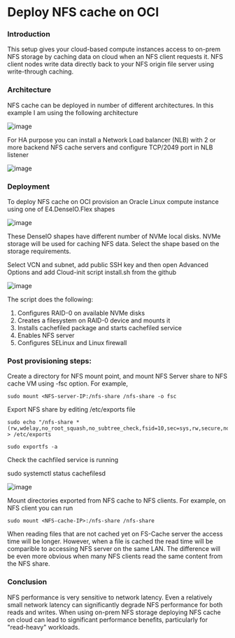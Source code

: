 # Deploy NFS cache on OCI

### Introduction
This setup gives your cloud-based compute instances access to on-prem NFS storage by caching data on cloud when an NFS client requests it. NFS client nodes write data directly back to your NFS origin file server using write-through caching. 

### Architecture
NFS cache can be deployed in number of different architectures. In this example I am using the following architecture

![image](https://github.com/mprestin77/Deploy-NFS-cache-on-OCI/assets/54962742/f762f23b-dfe9-4598-8d3e-8be116e5df06)

For HA purpose you can install a Network Load balancer (NLB) with 2 or more backend NFS cache servers and configure TCP/2049 port in NLB listener

![image](https://github.com/mprestin77/Deploy-NFS-cache-on-OCI/assets/54962742/a8681e27-4450-4baa-a81b-f438381cb181)

### Deployment
To deploy NFS cache on OCI provision an Oracle Linux compute instance using one of E4.DenseIO.Flex shapes

![image](https://github.com/mprestin77/Deploy-NFS-cache-on-OCI/assets/54962742/452b83cb-554a-47f9-a6b1-c177ff045096)

These DenseIO shapes have different number of NVMe local disks. NVMe storage will be used for caching NFS data. Select the shape based on the storage requirements.

Select VCN and subnet, add public SSH key and then open Advanced Options and add Cloud-init script install.sh from the github

![image](https://github.com/mprestin77/Deploy-NFS-cache-on-OCI/assets/54962742/9abb58e3-645f-4722-9f81-d88b2573acbb)

The script does the following:

1. Configures RAID-0 on available NVMe disks
2. Creates a filesystem on RAID-0 device and mounts it 
3. Installs cachefiled package and starts cachefiled service
4. Enables NFS server
5. Configures SELinux and Linux firewall

### Post provisioning steps:

Create a directory for NFS mount point, and mount NFS Server share to NFS cache VM using -fsc option. For example,
```
sudo mount <NFS-server-IP:/nfs-share /nfs-share -o fsc
```
Export NFS share by editing /etc/exports file 
```
sudo echo "/nfs-share *(rw,wdelay,no_root_squash,no_subtree_check,fsid=10,sec=sys,rw,secure,no_root_squash,no_all_squash)" > /etc/exports

sudo exportfs -a
```
Check the cachfiled service is running

sudo systemctl status cachefilesd

![image](https://github.com/mprestin77/Deploy-NFS-cache-on-OCI/assets/54962742/41f4b8e3-591b-40f6-8655-4d2ea0f5fbd0)

Mount directories exported from NFS cache to NFS clients. For example, on NFS client you can run
```
sudo mount <NFS-cache-IP>:/nfs-share /nfs-share 
```
When reading files that are not cached yet on FS-Cache server the access time will be longer. However, when a file is cached the read time will be comparible to accessing NFS server on the same LAN. The difference will be even more obvious when many NFS clients read the same content from the NFS share.

### Conclusion
NFS performance is very sensitive to network latency. Even a relatively small network latency can significantly degrade NFS performance for both reads and writes. When using on-prem NFS storage deploying NFS cache on cloud can lead to significant performance benefits, particularly for "read-heavy" workloads. 



